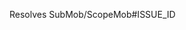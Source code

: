 Resolves SubMob/ScopeMob#ISSUE_ID
<!--
Pull Request Checklist
1. I have read the https://github.com/SubMob/ScopeMob/blob/develop/docs/CONTRIBUTING.md
2. PR title in the format of `[SubMob/ScopeMob#ISSUE_ID] ISSUE_TITLE`
3. I have added a valid description and 
4. I replaced `ISSUE_ID` with the ID(number in the link) of issue.
5. I have tested the app before creating this PR 
-->
